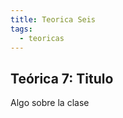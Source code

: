 ```yaml
---
title: Teorica Seis
tags: 
  - teoricas
---
```


## Teórica 7: Titulo

Algo sobre la clase

<!--
## Reconstruccion filogenetica
 Clase teórica de reconstrucción filogenética. Algoritmos, Alineamientos y Arboles.

 * :fontawesome-regular-file-pdf: [Slides](filogenias2022.pdf) 
 
 ![type:video](https://www.youtube.com/embed/plVTZXTJH7w)


## Material de lectura y consulta

  * :paperclip: Phylogenetic tree building in the genomic age. Kapli P, Yang Z, Telford MJ (2020) [Nature Reviews Genetics 21:428-444](https://pubmed.ncbi.nlm.nih.gov/32424311/). <br> :bird: [Sci Hub](https://sci-hub.se/10.1038/s41576-020-0233-0)
  * :material-wikipedia: UPGMA (unweighted pair group method with arithmetic mean) [Wikipedia](https://en.wikipedia.org/wiki/UPGMA)
  * :material-wikipedia: Neighbor joining [Wikipedia](https://en.wikipedia.org/wiki/Neighbor_joining)
-->